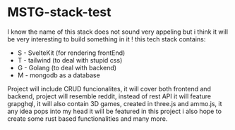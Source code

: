 # MSTG-stack-test

I know the name of this stack does not sound very appeling but i think it will be very interesting to build something in it !
this tech stack contains:

- S - SvelteKit (for rendering frontEnd)
- T - tailwind (to deal with stupid css)
- G - Golang (to deal with backend)
- M - mongodb as a database  


Project will include CRUD funcionalites, it will cover both frontend and backend, project will resemble reddit, instead of rest API it will feature grapghql, it will also contain 3D games, created in three.js and ammo.js, it any idea pops into my head it will be featured in this project i also hope to create some rust based functionalities and many more. 